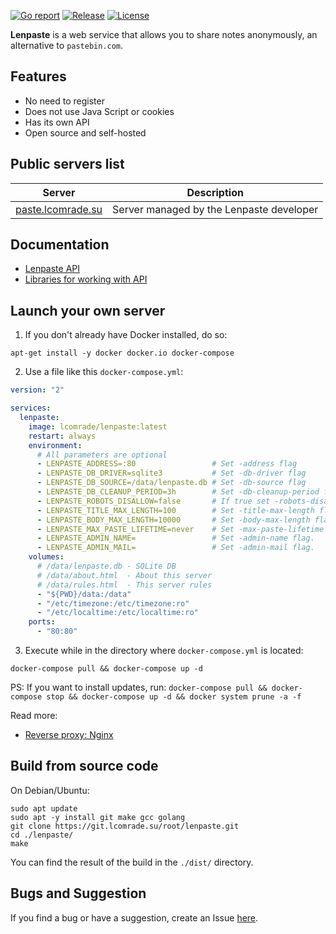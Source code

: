 [![Go report](https://goreportcard.com/badge/github.com/lcomrade/lenpaste?style=flat-square)](https://goreportcard.com/report/github.com/lcomrade/lenpaste)
[![Release](https://img.shields.io/github/v/release/lcomrade/lenpaste?style=flat-square)](https://github.com/lcomrade/lenpaste/releases/latest)
[![License](https://img.shields.io/github/license/lcomrade/lenpaste?style=flat-square)](https://github.com/lcomrade/lenpaste/blob/main/LICENSE)

**Lenpaste** is a web service that allows you to share notes anonymously, an alternative to `pastebin.com`.


## Features
- No need to register
- Does not use Java Script or cookies
- Has its own API
- Open source and self-hosted



## Public servers list
| Server                                         | Description                              |
| ---------------------------------------------- | ---------------------------------------- |
| [paste.lcomrade.su](https://paste.lcomrade.su) | Server managed by the Lenpaste developer |



## Documentation
- [Lenpaste API](https://paste.lcomrade.su/docs/apiv1)
- [Libraries for working with API](https://paste.lcomrade.su/docs/api_libs)



## Launch your own server
1. If you don't already have Docker installed, do so:
```
apt-get install -y docker docker.io docker-compose
```

2. Use a file like this `docker-compose.yml`:
```yaml
version: "2"

services:
  lenpaste:
    image: lcomrade/lenpaste:latest
    restart: always
    environment:
      # All parameters are optional
      - LENPASTE_ADDRESS=:80                 # Set -address flag
      - LENPASTE_DB_DRIVER=sqlite3           # Set -db-driver flag
      - LENPASTE_DB_SOURCE=/data/lenpaste.db # Set -db-source flag
      - LENPASTE_DB_CLEANUP_PERIOD=3h        # Set -db-cleanup-period flag
      - LENPASTE_ROBOTS_DISALLOW=false       # If true set -robots-disallow flag
      - LENPASTE_TITLE_MAX_LENGTH=100        # Set -title-max-length flag. If 0 disable title, if -1 disable length limit.
      - LENPASTE_BODY_MAX_LENGTH=10000       # Set -body-max-length flag. If -1 disable length limit. Can't be -1.
      - LENPASTE_MAX_PASTE_LIFETIME=never    # Set -max-paste-lifetime flag. Examples: 2d, 12h, 7m.
      - LENPASTE_ADMIN_NAME=                 # Set -admin-name flag.
      - LENPASTE_ADMIN_MAIL=                 # Set -admin-mail flag.
    volumes:
      # /data/lenpaste.db - SQLite DB
      # /data/about.html  - About this server
      # /data/rules.html  - This server rules
      - "${PWD}/data:/data"
      - "/etc/timezone:/etc/timezone:ro"
      - "/etc/localtime:/etc/localtime:ro"
    ports:
      - "80:80"
```

3. Execute while in the directory where `docker-compose.yml` is located:
```
docker-compose pull && docker-compose up -d
```

PS: If you want to install updates, run: `docker-compose pull && docker-compose stop && docker-compose up -d && docker system prune -a -f`

Read more:
- [Reverse proxy: Nginx](docs/reverse_proxy_nginx.md)


## Build from source code
On Debian/Ubuntu:
```
sudo apt update
sudo apt -y install git make gcc golang
git clone https://git.lcomrade.su/root/lenpaste.git
cd ./lenpaste/
make
```

You can find the result of the build in the `./dist/` directory.



## Bugs and Suggestion
If you find a bug or have a suggestion, create an Issue [here](https://git.lcomrade.su/root/lenpaste/issues).
